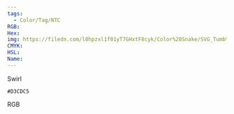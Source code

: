 ```yaml
---
tags:
  - Color/Tag/NTC
RGB:
Hex:
img: https://filedn.com/l0hpzxl1f01yT7GHxtF8cyk/Color%20Snake/SVG_Tumb%20Mass%20No%20Name/D3CDC5.svg
CMYK:
HSL:
Name:
---
```

Swirl
```palette
#D3CDC5
```
RGB
